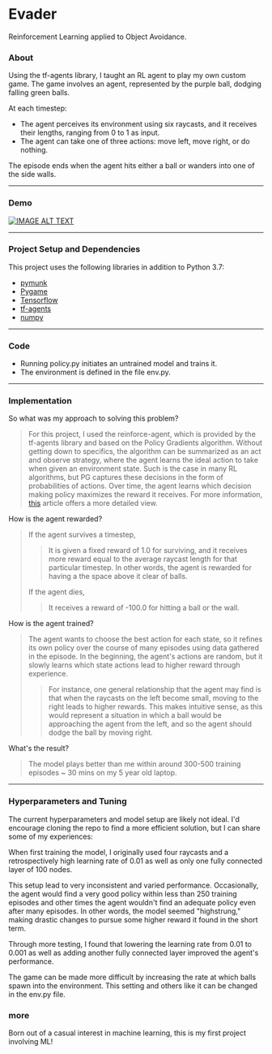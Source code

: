# Evader
Reinforcement Learning applied to Object Avoidance.

### About


Using the tf-agents library, I taught an RL agent
to play my own custom game. The game involves an agent,
represented by the purple ball, dodging falling green balls.

At each timestep:

- The agent perceives its environment using six raycasts,
and it receives their lengths, ranging from 0 to 1 as input.
- The agent can take one of three actions: move left, move right, or do nothing.

The episode ends when the agent hits either a ball or wanders into
one of the side walls.

---
### Demo

[![IMAGE ALT TEXT](http://img.youtube.com/vi/REAGR_nghRY/0.jpg)](http://www.youtube.com/watch?v=REAGR_nghRY "Evader Demo")

---

### Project Setup and Dependencies

This project uses the following libraries in addition to Python 3.7:

- [pymunk](http://www.pymunk.org/en/latest/)
- [Pygame](https://www.pygame.org/wiki/GettingStarted)
- [Tensorflow](https://www.tensorflow.org/)
- [tf-agents](https://www.tensorflow.org/agents)
- [numpy](https://numpy.org/)

---

### Code
- Running policy.py initiates an untrained model and trains it.
- The environment is defined in the file env.py.

---

### Implementation

So what was my approach to solving this problem?
> For this project, I used the reinforce-agent, which is
> provided by the tf-agents library and based on
> the Policy Gradients algorithm. Without getting down to
> specifics, the algorithm can be summarized as an
> act and observe strategy, where the agent learns the ideal action to
> take when given an environment state. Such is the case in many RL
> algorithms, but PG captures these decisions in the form of
> probabilities of actions. Over time, the agent learns which decision
> making policy maximizes the reward it receives. For more information,
> [this](https://towardsdatascience.com/policy-gradients-in-a-nutshell-8b72f9743c5d)
> article offers a more detailed view.

How is the agent rewarded?

> If the agent survives a timestep,
> > It is given a fixed reward of 1.0 for surviving,
> > and it receives more reward equal to the average raycast length for
> > that particular timestep. In other words, the agent is rewarded
> > for having a the space above it clear of balls.
>
> If the agent dies,
> > It receives a reward of -100.0 for hitting a ball or the wall.

How is the agent trained?
> The agent wants to choose the best action for each state, so it
> refines its own policy over the course of many episodes using data
> gathered in the episode. In the
> beginning, the agent's actions are
> random, but it slowly learns which state actions lead to higher reward
> through experience.
>
> > For instance, one general relationship that the agent may find is
> > that when the raycasts on the left become small, moving to the right
> > leads to higher rewards. This makes intuitive sense, as this would
> > represent a situation in which a ball would be approaching the agent
> > from the left, and so the agent should dodge the ball by moving
> > right.

What's the result?
> The model plays better than me within around
> 300-500 training episodes ~ 30 mins on my 5 year old laptop.
---

### Hyperparameters and Tuning

The current hyperparameters and model setup are likely not ideal.
I'd encourage cloning the repo to find a more efficient solution,
but I can share some of my experiences:

When first training the model, I originally used four raycasts
and a retrospectively high learning rate of 0.01 as well as
only one fully connected layer of 100 nodes.

This setup lead to very inconsistent and varied performance.
Occasionally, the agent would find a very good policy within
less than 250 training episodes and other times the
agent wouldn't find an adequate policy even after many episodes.
In other words, the model seemed "highstrung," making drastic
changes to pursue some higher reward it found in the short term.

Through more testing, I found that lowering the learning rate from
0.01 to 0.001 as well as adding another fully connected layer improved
the agent's performance.

The game can be made more difficult by increasing the rate at which
balls spawn into the environment. This setting and others like it can
be changed in the env.py file.

### more
Born out of a casual interest in machine learning, this is my
first project involving ML!
